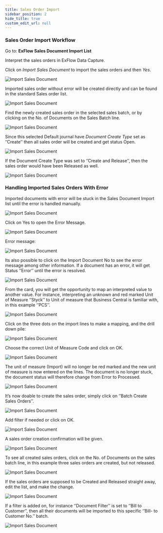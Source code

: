 ```yaml
---
title: Sales Order Import
sidebar_position: 2
hide_title: true
custom_edit_url: null
---
```


### Sales Order Import Workflow


Go to: **ExFlow Sales Document Import List**

Interpret the sales orders in ExFlow Data Capture. 

Click on *Import Sales Document* to import the sales orders and then *Yes*.

![Import Sales Document](@site/static/img/media/sales-document-import-list-import-001.png) <br/>

Imported sales order without error will be created directly and can be found in the standard Sales order list. 


![Import Sales Document](@site/static/img/media/sales-document-import-list-import-002.png) <br/>

Find the newly created sales order in the selected sales batch, or by clicking on the No. of Documents on the Sales Batch line. 

![Import Sales Document](@site/static/img/media/sales-document-import-list-import-003.png) <br/>

Since this selected Default journal have *Document Create Type* set as ‘’Create’’ then all sales order will be created and get status Open.

![Import Sales Document](@site/static/img/media/sales-document-import-list-import-004.png) <br/>

If the Document Create Type was set to ‘’Create and Release’’, then the sales order would have been Released as well. 

![Import Sales Document](@site/static/img/media/sales-document-import-list-import-005.png) <br/>


### Handling Imported Sales Orders With Error
Imported documents with error will be stuck in the Sales Document Import list until the error is handled manually.

![Import Sales Document](@site/static/img/media/sales-document-import-list-error-001.png) <br/>

Click on Yes to open the Error Message.

![Import Sales Document](@site/static/img/media/sales-document-import-list-error-002.png) <br/>

Error message:

![Import Sales Document](@site/static/img/media/sales-document-import-list-error-003.png) <br/>

Its also possible to click on the Import Document No to see the error message among other information. If a document has an error, it will get Status ‘’Error’’ until the error is resolved.

![Import Sales Document](@site/static/img/media/sales-document-import-list-error-004.png) <br/>

From the card, you will get the opportunity to map an interpreted value to another value. For instance, interpreting an unknown and red marked Unit of Measure ‘’Styck’’ to Unit of measure that Business Central is familiar with, in this example ‘’PCS’’. 

![Import Sales Document](@site/static/img/media/sales-document-import-list-error-005.png) <br/>

Click on the three dots on the import lines to make a mapping, and the drill down pile:

![Import Sales Document](@site/static/img/media/sales-document-import-list-error-006.png) <br/>

Choose the correct Unit of Measure Code and click on OK.

![Import Sales Document](@site/static/img/media/sales-document-import-list-error-007.png) <br/>

The unit of measure (Import) will no longer be red marked and the new unit of measure is now entered on the lines. The document is no longer stuck, the document status will therefore change from Error to Processed.

![Import Sales Document](@site/static/img/media/sales-document-import-list-error-008.png) <br/>

It’s now doable to create the sales order, simply click on ‘’Batch Create Sales Orders’’. 

![Import Sales Document](@site/static/img/media/sales-document-import-list-error-009.png) <br/>

Add filter if needed or click on OK.

![Import Sales Document](@site/static/img/media/sales-document-import-list-error-010.png) <br/>

A sales order creation confirmation will be given. 

![Import Sales Document](@site/static/img/media/sales-document-import-list-error-011.png) <br/>

To see all created sales orders, click on the No. of Documents on the sales batch line, in this example three sales orders are created, but not released.

![Import Sales Document](@site/static/img/media/sales-document-import-list-error-012.png) <br/>

If the sales orders are supposed to be Created and Released straight away, edit the list, and make the change.

![Import Sales Document](@site/static/img/media/sales-document-import-list-error-013.png) <br/>

If a filter is added on, for instance ‘’Document Filter’’ is set to ‘’Bill to Customer’’, then all their documents will be imported to this specific ‘’Bill- to Customer No.’’ batch.

![Import Sales Document](@site/static/img/media/sales-document-import-list-error-014.png) <br/>